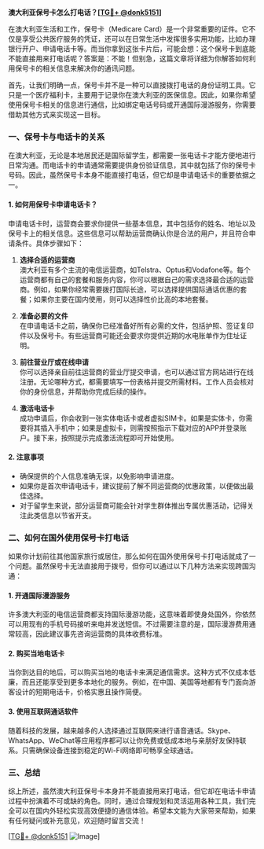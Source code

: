 **澳大利亚保号卡怎么打电话？[[TG💪+ @donk5151](https://t.me/s/donk5151)]**

在澳大利亚生活和工作，保号卡（Medicare Card）是一个非常重要的证件。它不仅是享受公共医疗服务的凭证，还可以在日常生活中发挥很多实用功能，比如办理银行开户、申请电话卡等。而当你拿到这张卡片后，可能会想：这个保号卡到底能不能直接用来打电话呢？答案是：不能！但别急，这篇文章将详细为你解答如何利用保号卡的相关信息来解决你的通讯问题。

首先，让我们明确一点，保号卡并不是一种可以直接拨打电话的身份证明工具。它只是一个医疗福利卡，主要用于记录你在澳大利亚的医保信息。因此，如果你希望使用保号卡相关的信息进行通信，比如绑定电话号码或开通国际漫游服务，你需要借助其他方式来实现这一目标。

### **一、保号卡与电话卡的关系**
在澳大利亚，无论是本地居民还是国际留学生，都需要一张电话卡才能方便地进行日常沟通。而电话卡的申请通常需要提供身份验证信息，其中就包括了你的保号卡号码。因此，虽然保号卡本身不能直接打电话，但它却是申请电话卡的重要依据之一。

#### **1. 如何用保号卡申请电话卡？**
申请电话卡时，运营商会要求你提供一些基本信息，其中包括你的姓名、地址以及保号卡上的相关信息。这些信息可以帮助运营商确认你是合法的用户，并且符合申请条件。具体步骤如下：

1. **选择合适的运营商**  
   澳大利亚有多个主流的电信运营商，如Telstra、Optus和Vodafone等。每个运营商都有自己的套餐和服务内容，你可以根据自己的需求选择最合适的运营商。例如，如果你经常需要拨打国际长途，可以选择提供国际通话优惠的套餐；如果你主要在国内使用，则可以选择性价比高的本地套餐。

2. **准备必要的文件**  
   在申请电话卡之前，确保你已经准备好所有必需的文件，包括护照、签证复印件以及保号卡。有些运营商可能还会要求你提供近期的水电账单作为住址证明。

3. **前往营业厅或在线申请**  
   你可以选择亲自前往运营商的营业厅提交申请，也可以通过官方网站进行在线注册。无论哪种方式，都需要填写一份表格并提交所需材料。工作人员会核对你的身份信息，并帮助你完成后续的操作。

4. **激活电话卡**  
   成功申请后，你会收到一张实体电话卡或者虚拟SIM卡。如果是实体卡，你需要将其插入手机中；如果是虚拟卡，则需按照指示下载对应的APP并登录账户。接下来，按照提示完成激活流程即可开始使用。

#### **2. 注意事项**
- 确保提供的个人信息准确无误，以免影响申请进度。
- 如果你是首次申请电话卡，建议提前了解不同运营商的优惠政策，以便做出最佳选择。
- 对于留学生来说，部分运营商可能会针对学生群体推出专属优惠活动，记得关注此类信息以节省开支。

### **二、如何在国外使用保号卡打电话**
如果你计划前往其他国家旅行或居住，那么如何在国外使用保号卡打电话就成了一个问题。虽然保号卡无法直接用于拨号，但你可以通过以下几种方法来实现跨国沟通：

#### **1. 开通国际漫游服务**
许多澳大利亚的电信运营商都支持国际漫游功能，这意味着即使身处国外，你依然可以用现有的手机号码接听来电并发送短信。不过需要注意的是，国际漫游费用通常较高，因此建议事先咨询运营商的具体收费标准。

#### **2. 购买当地电话卡**
当你到达目的地后，可以购买当地的电话卡来满足通信需求。这种方式不仅成本低廉，而且还能享受到更多本地化的服务。例如，在中国、美国等地都有专门面向游客设计的短期电话卡，价格实惠且操作简便。

#### **3. 使用互联网通话软件**
随着科技的发展，越来越多的人选择通过互联网来进行语音通话。Skype、WhatsApp、WeChat等应用程序都可以让你免费或低成本地与亲朋好友保持联系。只需确保设备连接到稳定的Wi-Fi网络即可畅享全球通话。

### **三、总结**
综上所述，虽然澳大利亚保号卡本身并不能直接用来打电话，但它却在电话卡申请过程中扮演着不可或缺的角色。同时，通过合理规划和灵活运用各种工具，我们完全可以在国内外轻松实现高效便捷的通信体验。希望本文能为大家带来帮助，如果有任何疑问或补充意见，欢迎随时留言交流！

[[TG💪+ @donk5151](https://t.me/s/donk5151) ![Image](https://i.postimg.cc/rwNCRYN7/Snipaste-2025-04-30-17-27-05.png)]